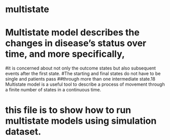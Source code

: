 # multistate
# Multistate model describes the changes in disease’s status over time, and more specifically, 
#it is concerned about not only the outcome states but also subsequent events after the first state. 
#The starting and final states do not have to be single and patients pass 
##through more than one intermediate state.18 Multistate model is a useful tool to describe a process of movement through a finite number of states in a continuous time. 
# this file is to show how to run multistate models using simulation dataset. 
